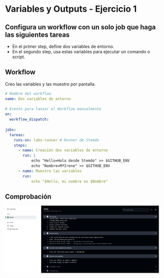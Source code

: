 # Variables y Outputs - Ejercicio 1

## Configura un workflow con un solo job que haga las siguientes tareas

- En el primer step, define dos variables de entorno.
- En el segundo step, usa estas variables para ejecutar un comando o script.



## Workflow

Creo las variables y las muestro por pantalla.
```yml
# Nombre del workflow
name: Dos variables de entorno 

# Evento para lanzar el Workflow manualmente
on:
  workflow_dispatch:

jobs:
  tareas:
    runs-on: labs-runner # Runner de Stemdo
    steps:
      - name: Creación dos variables de entorno
        run: | 
            echo "Hello=Hola desde Stemdo" >> $GITHUB_ENV
            echo "Nombre=MªIrene" >> $GITHUB_ENV
      - name: Muestro las variables 
        run: 
            echo "$Hello, mi nombre es $Nombre"
```

## Comprobación 

<img src="../../auxiliar/ej3.png">